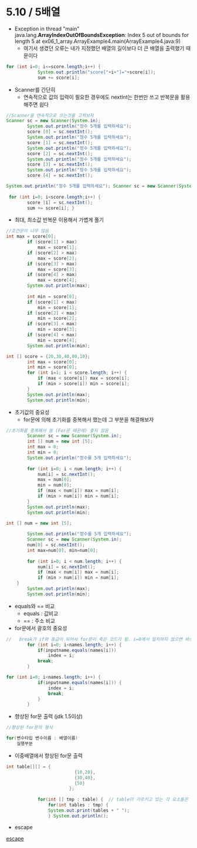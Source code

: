 # 5.10 / 5배열

- Exception in thread "main" java.lang.**ArrayIndexOutOfBoundsException**: Index 5 out of bounds for length 5 at ex06_1_array.ArrayExample4.main(ArrayExample4.java:9)
    - 여기서 생겼던 오류는 내가 지정했던 배열의 길이보다 더 큰 배열을 출력했기 때문이다

```java
for (int i=0; i<=score.length;i++) {
			System.out.println("score["+i+"]="+score[i]);
			sum += score[i];
```

- Scanner를 간단히
    - 연속적으로 값의 입력이 필요한 경우에도 nextInt는 한번만 쓰고 반복문을 활용해주면 쉽다

```java
//Scanner을 연속적으로 쓰는것을 고쳐보자
Scanner sc = new Scanner(System.in);
		System.out.println("정수 5개를 입력하세요");
		score [0] = sc.nextInt();
		System.out.println("정수 5개를 입력하세요");
		score [1] = sc.nextInt();
		System.out.println("정수 5개를 입력하세요");
		score [2] = sc.nextInt();
		System.out.println("정수 5개를 입력하세요");
		score [3] = sc.nextInt();
		System.out.println("정수 5개를 입력하세요");
		score [4] = sc.nextInt();
```

```java
System.out.println("정수 5개를 입력하세요"); Scanner sc = new Scanner(System.in);
 
 for (int i=0; i<score.length;i++) { 
		score [i] = sc.nextInt(); 
		sum += score[i]; }
```

- 최대, 최소값 반복문 이용해서 가볍게 풀기

```java
//조건문이 너무 많음
int max = score[0];
		if (score[1] > max)
			max = score[1];
		if (score[2] > max)
			max = score[2];
		if (score[3] > max)
			max = score[3];
		if (score[4] > max)
			max = score[4];
		System.out.println(max);
		
		int min = score[0];
		if (score[1] < max)
			min = score[1];
		if (score[2] < max)
			min = score[2];
		if (score[3] < max)
			min = score[3];
		if (score[4] < max)
			min = score[4];
		System.out.println(min);
```

```java
int [] score = {20,30,40,80,10};
		int max = score[0];
		int min = score[0];
		for (int i=1; i < score.length; i++) {
			if (max < score[i]) max = score[i];
			if (min > score[i]) min = score[i];
		}
		System.out.println(max);
		System.out.println(min);
```

- 초기값의 중요성
    - for문에 의해 초기화를 중복해서 했는데 그 부분을 해결해보자

```java
//초기화를 중복해서 씀 (For문 때문에) 좋지 않음
		Scanner sc = new Scanner(System.in);
		int [] num = new int [5];
		int max = 0;
		int min = 0;
		System.out.println("정수를 5개 입력하세요");
		
		for (int i=0; i < num.length; i++) {
			num[i] = sc.nextInt();
			max = num[0];
			min = num[0];
			if (max < num[i]) max = num[i];
			if (min > num[i]) min = num[i];
		}
		System.out.println(max);
		System.out.println(min);
```

```java
int [] num = new int [5];
		
		System.out.println("정수를 5개 입력하세요");
		Scanner sc = new Scanner(System.in);
		num[0] = sc.nextInt();
		int max=num[0], min=num[0];
		
		for (int i=0; i < num.length; i++) {
			num[i] = sc.nextInt();
			if (max < num[i]) max = num[i];
			if (min > num[i]) min = num[i];
	}
		System.out.println(max);
		System.out.println(min);
```

- equals와 == 비교
    - equals : 값비교
    - == : 주소 비교
- for문에서 괄호의 중요성

```java
//	 break가 if와 동급이 되어서 for문이 죽은 코드가 됨. i=0에서 일치하지 않으면 바로 break
	  	for (int i=0; i<names.length; i++) {
		  	if(inputname.equals(names[i])) 
		  		index = i;
  			break;	
  		}
```

```java
for (int i=0; i<names.length; i++) {
			if(inputname.equals(names[i])) {
				index = i;
				break;	
			}
		}
```

- 향상된 for문 출력 (jdk 1.5이상)

```java
//향상된 for문의 형식

for(변수타입 변수이름 : 배열이름)
	실행부분

```

- 이중배열에서 향상된 for문 출력

```java
int table[][] = {
						  {10,20},
						  {30,40},
						  {50}
						};
		
			for(int [] tmp : table) {  // table이 가르키고 있는 각 요소들은 일차원 배열을 가리키고 있다
				for(int tables : tmp) {
				System.out.print(tables + " ");	
				} System.out.println();
```

- escape

[escape](https://www.notion.so/adc175a53d23474d877eea18c46c2e73)
